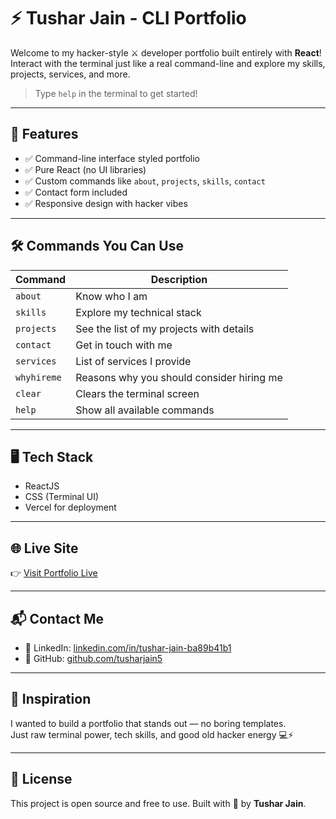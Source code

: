 # ⚡ Tushar Jain - CLI Portfolio

Welcome to my hacker-style ⚔️ developer portfolio built entirely with **React**!  
Interact with the terminal just like a real command-line and explore my skills, projects, services, and more.

> Type `help` in the terminal to get started!

---

## 🚀 Features

- ✅ Command-line interface styled portfolio  
- ✅ Pure React (no UI libraries)
- ✅ Custom commands like `about`, `projects`, `skills`, `contact`
- ✅ Contact form included
- ✅ Responsive design with hacker vibes

---

## 🛠 Commands You Can Use

| Command        | Description                                   |
|----------------|-----------------------------------------------|
| `about`        | Know who I am                                 |
| `skills`       | Explore my technical stack                    |
| `projects`     | See the list of my projects with details      |
| `contact`      | Get in touch with me                          |
| `services`     | List of services I provide                    |
| `whyhireme`    | Reasons why you should consider hiring me     |
| `clear`        | Clears the terminal screen                    |
| `help`         | Show all available commands                   |

---

## 🖥️ Tech Stack

- ReactJS
- CSS (Terminal UI)
- Vercel for deployment

---

## 🌐 Live Site

👉 [Visit Portfolio Live](https://tushar-cli-portfolio-zmnz.vercel.app/)

---

## 📬 Contact Me

- 🔗 LinkedIn: [linkedin.com/in/tushar-jain-ba89b41b1](https://linkedin.com/in/tushar-jain-ba89b41b1)
- 🐙 GitHub: [github.com/tusharjain5](https://github.com/tusharjain5)

---

## 🧠 Inspiration

I wanted to build a portfolio that stands out — no boring templates.  
Just raw terminal power, tech skills, and good old hacker energy 💻⚡

---

## 📜 License

This project is open source and free to use. Built with 💚 by **Tushar Jain**.
